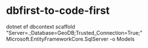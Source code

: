 # dbfirst-to-code-first
dotnet ef dbcontext scaffold "Server=.;Database=GeoDB;Trusted_Connection=True;" Microsoft.EntityFrameworkCore.SqlServer -o Models
